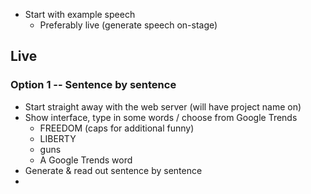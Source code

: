 * Start with example speech
  * Preferably live (generate speech on-stage)


Live
----

### Option 1 -- Sentence by sentence

  * Start straight away with the web server (will have project name on)
  * Show interface, type in some words / choose from Google Trends
    * FREEDOM (caps for additional funny)
    * LIBERTY
    * guns
    * A Google Trends word
  * Generate & read out sentence by sentence
  * 
